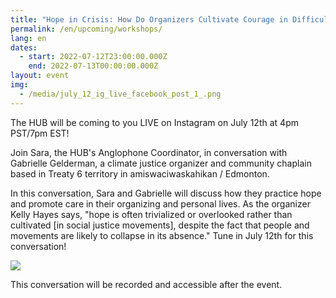 ```yaml
---
title: "Hope in Crisis: How Do Organizers Cultivate Courage in Difficult Times?"
permalink: /en/upcoming/workshops/
lang: en
dates:
  - start: 2022-07-12T23:00:00.000Z
    end: 2022-07-13T00:00:00.000Z
layout: event
img:
  - /media/july_12_ig_live_facebook_post_1_.png
---
```

The HUB will be coming to you LIVE on Instagram on July 12th at 4pm PST/7pm EST!

Join Sara, the HUB's Anglophone Coordinator, in conversation with Gabrielle Gelderman, a climate justice organizer and community chaplain based in Treaty 6 territory in amiswaciwaskahikan / Edmonton.

In this conversation, Sara and Gabrielle will discuss how they practice hope and promote care in their organizing and personal lives. As the organizer Kelly Hayes says, "hope is often trivialized or overlooked rather than cultivated \[in social justice movements], despite the fact that people and movements are likely to collapse in its absence." Tune in July 12th for this conversation! 

![](/media/july_12_ig_live_facebook_post_1_.png)

This conversation will be recorded and accessible after the event.